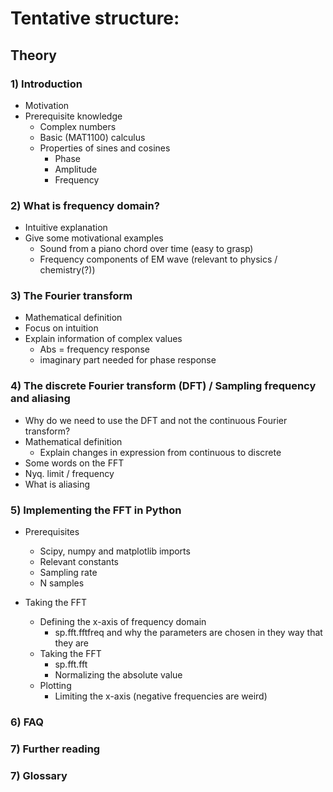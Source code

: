 # Tentative structure: 

## Theory 

### 1) Introduction
 
- Motivation 
- Prerequisite knowledge
	- Complex numbers 
	- Basic (MAT1100) calculus 
	- Properties of sines and cosines
		- Phase
		- Amplitude 
		- Frequency 

### 2) What is frequency domain? 

- Intuitive explanation 
- Give some motivational examples
	- Sound from a piano chord over time (easy to grasp)
	- Frequency components of EM wave (relevant to physics / chemistry(?))

### 3) The Fourier transform  

- Mathematical definition 
- Focus on intuition 
- Explain information of complex values 
	- Abs = frequency response
	- imaginary part needed for phase response 

### 4) The discrete Fourier transform (DFT) / Sampling frequency and aliasing 

- Why do we need to use the DFT and not the continuous Fourier transform? 
- Mathematical definition
	- Explain changes in expression from continuous to discrete
- Some words on the FFT 
- Nyq. limit / frequency 
- What is aliasing 

### 5) Implementing the FFT in Python
- Prerequisites
	- Scipy, numpy and matplotlib imports 
	- Relevant constants
	- Sampling rate
	- N samples 

- Taking the FFT 
	- Defining the x-axis of frequency domain 
		- sp.fft.fftfreq and why the parameters are chosen in they way that they are 
	- Taking the FFT 
		- sp.fft.fft 
		- Normalizing the absolute value
	- Plotting
		- Limiting the x-axis (negative frequencies are weird) 

### 6) FAQ

### 7) Further reading

### 7) Glossary 